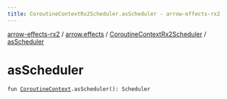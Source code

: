 ```yaml
---
title: CoroutineContextRx2Scheduler.asScheduler - arrow-effects-rx2
---
```


[arrow-effects-rx2](../../index.html) / [arrow.effects](../index.html) / [CoroutineContextRx2Scheduler](index.html) / [asScheduler](./as-scheduler.html)

# asScheduler

`fun `[`CoroutineContext`](https://kotlinlang.org/api/latest/jvm/stdlib/kotlin.coroutines/-coroutine-context/index.html)`.asScheduler(): Scheduler`